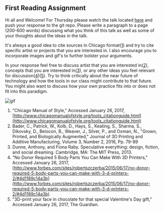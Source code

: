 First Reading Assignment
------------------------

Hi all and Welcome! For Thursday please watch the talk located [here](http://bennopremselalezing2015.hetnieuweinstituut.nl/) and push your response to the git repo. Please write a paragraph to a page (200-600 words) discussing what you think of this talk as well as some of your thoughts about the ideas in the talk.

It's always a good idea to cite sources in Chicago format([1](http://www.chicagomanualofstyle.org/tools_citationguide.html)) and try to cite specific artist or projects that you are interested in. I also encourage you to incorporate images and gif's to further bolster your arguments.

In your response feel free to discuss artist that you are interested in([2](http://matter.media.mit.edu/publications/article/grown-printed-and-biologically-augmented)), concepts that you are interested in([3](https://muse.jhu.edu/book/28148)), or any other ideas you feel relevant for discussion([4](http://www.forbes.com/sites/robertszczerba/2015/06/17/no-donor-required-5-body-parts-you-can-make-with-3-d-printers-2/#4d1189c14a3b))([5](https://www.theguardian.com/artanddesign/architecture-design-blog/2013/jan/25/3d-print-chocolate-face-valentines-day)). Try to think critically about the near future of technology and how the tools in our class might contribute to that future. You might also want to discuss how your own practice fits into or does not fit into this paradigm.

![gif](http://i.giphy.com/26ufl89PlxVmRJp72.gif)

1. "Chicago Manual of Style," Accessed January 26, 2017, [http://www.chicagomanualofstyle.org/tools_citationguide.html](http://www.chicagomanualofstyle.org/tools_citationguide.html)
2. Bader, C., Patrick, W., Kolb, D., Hays, S., Keating, S., Sharma, S., Dikovsky, D., Belocon, B., Weaver, J., Silver, P., and Oxman, N., "Grown, Printed, and Biologically Augmented," Journal of 3D Printing and Additive Manufacturing, Volume 3, Number 2, 2016, Pp. 79-89
3. Dunne, Anthony, and Fiona Raby. Speculative everything: design, fiction, and social dreaming. Cambridge, MA: The MIT Press, 2013.
4. "No Donor Required 5 Body Parts You Can Make With 3D Printers," Accessed January 26, 2017, [http://www.forbes.com/sites/robertszczerba/2015/06/17/no-donor-required-5-body-parts-you-can-make-with-3-d-printers-2/#4d1189c14a3b](http://www.forbes.com/sites/robertszczerba/2015/06/17/no-donor-required-5-body-parts-you-can-make-with-3-d-printers-2/#4d1189c14a3b)
5. "3D-print your face in chocolate for that special Valentine's Day gift," Accessed January 26, 2017, The Guardian.
